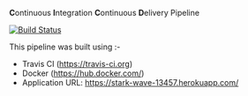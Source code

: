  **C**ontinuous **I**ntegration **C**ontinuous **D**elivery Pipeline

[![Build Status](https://travis-ci.org/suyash-dew/CICD.svg?branch=master)](https://travis-ci.org/suyash-dew/CICD)

This pipeline was built using :-

* Travis CI (https://travis-ci.org)
* Docker (https://hub.docker.com/)
* Application URL: https://stark-wave-13457.herokuapp.com/






